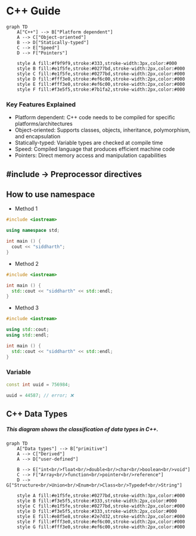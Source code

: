 # C++ Guide
```mermaid
graph TD
    A["C++"] --> B["Platform dependent"]
    A --> C["Object-oriented"]
    B --> D["Statically-typed"]
    C --> E["Speed"]
    D --> F["Pointers"]
    
    style A fill:#f9f9f9,stroke:#333,stroke-width:3px,color:#000
    style B fill:#e1f5fe,stroke:#0277bd,stroke-width:2px,color:#000
    style C fill:#e1f5fe,stroke:#0277bd,stroke-width:2px,color:#000
    style D fill:#fff3e0,stroke:#ef6c00,stroke-width:2px,color:#000
    style E fill:#fff3e0,stroke:#ef6c00,stroke-width:2px,color:#000
    style F fill:#f3e5f5,stroke:#7b1fa2,stroke-width:2px,color:#000
```
### Key Features Explained

- Platform dependent: C++ code needs to be compiled for specific platforms/architectures
- Object-oriented: Supports classes, objects, inheritance, polymorphism, and encapsulation
- Statically-typed: Variable types are checked at compile time
- Speed: Compiled language that produces efficient machine code
- Pointers: Direct memory access and manipulation capabilities
## #include -> Preprocessor directives
## How to use namespace
- Method 1
```cpp
#include <iostream>

using namespace std;

int main () {
  cout << "siddharth";
}
```
- Method 2
```cpp
#include <iostream>

int main () {
  std::cout << "siddharth" << std::endl;
}
```
- Method 3
```cpp
#include <iostream>

using std::cout;
using std::endl;

int main () {
  std::cout << "siddharth" << std::endl;
}
```
### Variable
```cpp
const int uuid = 756984;

uuid = 44587; // error; ❌
```
## C++ Data Types
##### This diagram shows the classification of data types in C++.

```mermaid
graph TD
    A["Data types"] --> B["primitive"]
    A --> C["Derived"]
    A --> D["user-defined"]
    
    B --> E["int<br/>float<br/>double<br/>char<br/>boolean<br/>void"]
    C --> F["Array<br/>function<br/>pointer<br/>reference"]
    D --> G["Structure<br/>Union<br/>Enum<br/>Class<br/>Typedef<br/>String"]
    
    style A fill:#e1f5fe,stroke:#0277bd,stroke-width:3px,color:#000
    style B fill:#f3e5f5,stroke:#333,stroke-width:2px,color:#000
    style C fill:#e1f5fe,stroke:#0277bd,stroke-width:2px,color:#000
    style D fill:#f3e5f5,stroke:#333,stroke-width:2px,color:#000
    style E fill:#e8f5e8,stroke:#2e7d32,stroke-width:2px,color:#000
    style F fill:#fff3e0,stroke:#ef6c00,stroke-width:2px,color:#000
    style G fill:#fff3e0,stroke:#ef6c00,stroke-width:2px,color:#000
```
